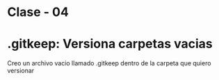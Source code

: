 # Clase - 04

# .gitkeep: Versiona carpetas vacias
Creo un archivo vacio llamado .gitkeep dentro de la carpeta que quiero versionar